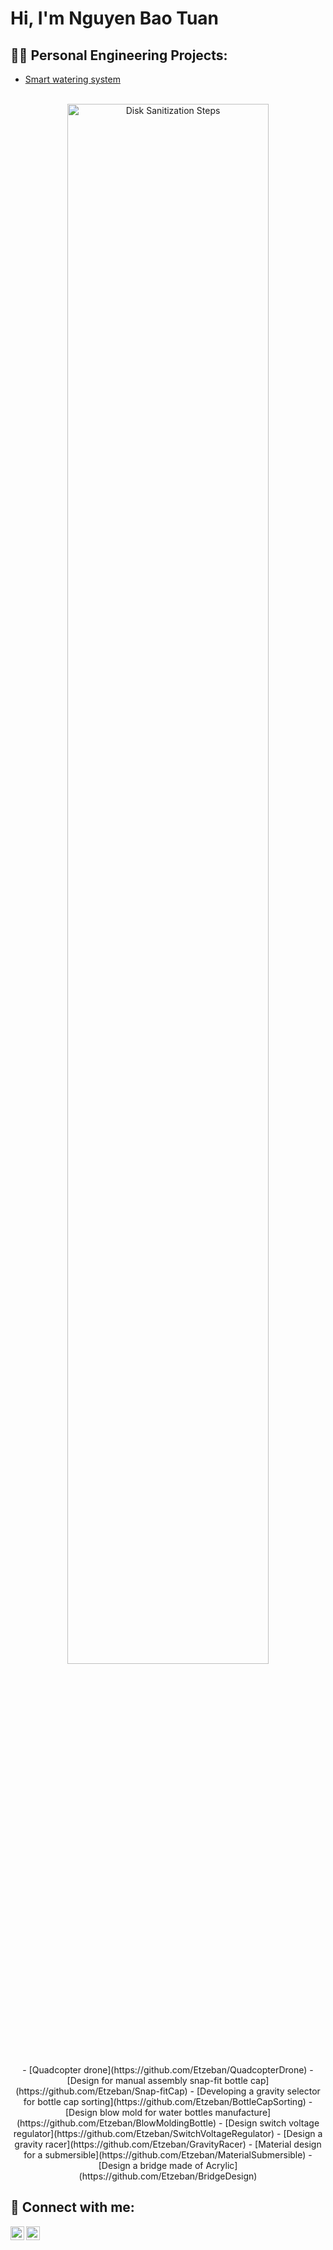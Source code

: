 <h1>Hi, I'm Nguyen Bao Tuan <br/>

<h2>👨‍💻 Personal Engineering Projects:</h2>


  - [Smart watering system](https://github.com/Etzeban/SmartWateringSystem)
<p align="center">
<br/>
<img src="https://i.imgur.com/gLEMYJp.png" height="80%" width="80%" alt="Disk Sanitization Steps"/>
<br />
<br />
  - [Quadcopter drone](https://github.com/Etzeban/QuadcopterDrone)
  - [Design for manual assembly snap-fit bottle cap](https://github.com/Etzeban/Snap-fitCap)
  - [Developing a gravity selector for bottle cap sorting](https://github.com/Etzeban/BottleCapSorting)
  - [Design blow mold for water bottles manufacture](https://github.com/Etzeban/BlowMoldingBottle)
  - [Design switch voltage regulator](https://github.com/Etzeban/SwitchVoltageRegulator)
  - [Design a gravity racer](https://github.com/Etzeban/GravityRacer)
  - [Material design for a submersible](https://github.com/Etzeban/MaterialSubmersible)
  - [Design a bridge made of Acrylic](https://github.com/Etzeban/BridgeDesign)
<h2> 🤳 Connect with me:</h2>


[<img align="left" alt="JoshMadakor | LinkedIn" width="22px" src="https://cdn.jsdelivr.net/npm/simple-icons@v3/icons/linkedin.svg" />][linkedin]
[<img align="left" alt="JoshMadakor | Instagram" width="22px" src="https://cdn.jsdelivr.net/npm/simple-icons@v3/icons/facebook.svg" />][facebook]


[facebook]: https://www.facebook.com/trinhduongoctran/
[linkedin]: https://linkedin.com/in/nguyen-bao-tuan-b538b9255


